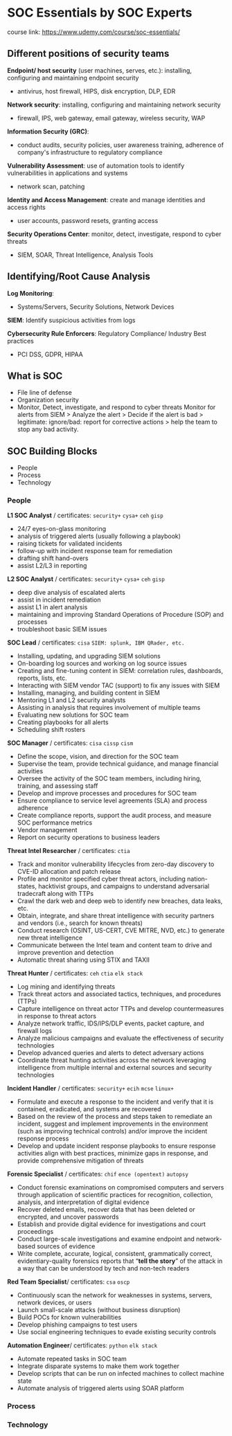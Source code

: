 # SOC Essentials by SOC Experts
course link: https://www.udemy.com/course/soc-essentials/

## Different positions of security teams
**Endpoint/ host security** (user machines, serves, etc.): installing, configuring and maintaining endpoint security
- antivirus, host firewall, HIPS, disk encryption, DLP, EDR

**Network security**: installing, configuring and maintaining network security
- firewall, IPS, web gateway, email gateway, wireless security, WAP

**Information Security (GRC)**:
- conduct audits, security policies, user awareness training, adherence of company's infrastructure to regulatory compliance

**Vulnerability Assessment**: use of automation tools to identify vulnerabilities in applications and systems
- network scan, patching

**Identity and Access Management**: create and manage identities and access rights
- user accounts, password resets, granting access

**Security Operations Center**: monitor, detect, investigate, respond to cyber threats
- SIEM, SOAR, Threat Intelligence, Analysis Tools

## Identifying/Root Cause Analysis
**Log Monitoring**: 
- Systems/Servers, Security Solutions, Network Devices

**SIEM**: Identify suspicious activities from logs

**Cybersecurity Rule Enforcers**:
Regulatory Compliance/ Industry Best practices
- PCI DSS, GDPR, HIPAA

## What is SOC
- File line of defense
- Organization security
- Monitor, Detect, investigate, and respond to cyber threats
Monitor for alerts from SIEM > Analyze the alert > Decide if the alert is bad > legitimate: ignore/bad: report for corrective actions > help the team to stop any bad activity.

## SOC Building Blocks
- People
- Process
- Technology

### People
**L1 SOC Analyst** / certificates: `security+` `cysa+` `ceh` `gisp`
- 24/7 eyes-on-glass monitoring
- analysis of triggered alerts (usually following a playbook)
- raising tickets for validated incidents
- follow-up with incident response team for remediation
- drafting shift hand-overs
- assist L2/L3 in reporting

**L2 SOC Analyst** / certificates: `security+` `cysa+` `ceh` `gisp`
- deep dive analysis of escalated alerts
- assist in incident remediation
- assist L1 in alert analysis
- maintaining and improving Standard Operations of Procedure (SOP) and processes
- troubleshoot basic SIEM issues

**SOC Lead** / certificates: `cisa` `SIEM: splunk, IBM QRader, etc.`
- Installing, updating, and upgrading SIEM solutions
- On-boarding log sources and working on log source issues
- Creating and fine-tuning content in SIEM: correlation rules, dashboards, reports, lists, etc.
- Interacting with SIEM vendor TAC (support) to fix any issues with SIEM
- Installing, managing, and building content in SIEM
- Mentoring L1 and L2 security analysts
- Assisting in analysis that requires involvement of multiple teams
- Evaluating new solutions for SOC team
- Creating playbooks for all alerts
- Scheduling shift rosters

**SOC Manager** / certificates: `cisa` `cissp` `cism`
- Define the scope, vision, and direction for the SOC team
- Supervise the team, provide technical guidance, and manage financial activities
- Oversee the activity of the SOC team members, including hiring, training, and assessing staff
- Develop and improve processes and procedures for SOC team
- Ensure compliance to service level agreements (SLA) and process adherence
- Create compliance reports, support the audit process, and measure SOC performance metrics
- Vendor management
- Report on security operations to business leaders

**Threat Intel Researcher** / certificates: `ctia`
- Track and monitor vulnerability lifecycles from zero-day discovery to CVE-ID allocation and patch release
- Profile and monitor specified cyber threat actors, including nation-states, hacktivist groups, and campaigns to understand adversarial tradecraft along with TTPs
- Crawl the dark web and deep web to identify new breaches, data leaks, etc.
- Obtain, integrate, and share threat intelligence with security partners and vendors (i.e., search for known threats)
- Conduct research (OSINT, US-CERT, CVE MITRE, NVD, etc.) to generate new threat intelligence
- Communicate between the Intel team and content team to drive and improve prevention and detection
- Automatic threat sharing using STIX and TAXII

**Threat Hunter** / certificates: `ceh` `ctia` `elk stack`
- Log mining and identifying threats
- Track threat actors and associated tactics, techniques, and procedures (TTPs)
- Capture intelligence on threat actor TTPs and develop countermeasures in response to threat actors
- Analyze network traffic, IDS/IPS/DLP events, packet capture, and firewall logs
- Analyze malicious campaigns and evaluate the effectiveness of security technologies
- Develop advanced queries and alerts to detect adversary actions
- Coordinate threat hunting activities across the network leveraging intelligence from multiple internal and external sources and security technologies

**Incident Handler** / certificates: `security+` `ecih` `mcse` `linux+`
- Formulate and execute a response to the incident and verify that it is contained, eradicated, and systems are recovered
- Based on the review of the process and steps taken to remediate an incident, suggest and implement improvements in the environment (such as improving technical controls) and/or improve the incident response process
- Develop and update incident response playbooks to ensure response activities align with best practices, minimize gaps in response, and provide comprehensive mitigation of threats

**Forensic Specialist** / certificates: `chif` `ence (opentext)` `autopsy`
- Conduct forensic examinations on compromised computers and servers through application of scientific practices for recognition, collection, analysis, and interpretation of digital evidence
- Recover deleted emails, recover data that has been deleted or encrypted, and uncover passwords
- Establish and provide digital evidence for investigations and court proceedings
- Conduct large-scale investigations and examine endpoint and network-based sources of evidence
- Write complete, accurate, logical, consistent, grammatically correct, evidentiary-quality forensics reports that “**tell the story**” of the attack in a way that can be understood by tech and non-tech readers

**Red Team Specialist**/ certificates: `csa` `oscp`
- Continuously scan the network for weaknesses in systems, servers, network devices, or users
- Launch small-scale attacks (without business disruption)
- Build POCs for known vulnerabilities
- Develop phishing campaigns to test users
- Use social engineering techniques to evade existing security controls

**Automation Engineer**/ certificates: `python` `elk stack`
- Automate repeated tasks in SOC team
- Integrate disparate systems to make them work together
- Develop scripts that can be run on infected machines to collect machine state
- Automate analysis of triggered alerts using SOAR platform

### Process

### Technology
